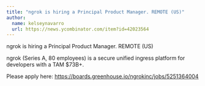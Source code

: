 ```yaml
---
title: "ngrok is hiring a Principal Product Manager. REMOTE (US)"
author:
  name: kelseynavarro
  url: https://news.ycombinator.com/item?id=42023564
---
```

ngrok is hiring a Principal Product Manager. REMOTE (US)

ngrok (Series A, 80 employees) is a secure unified ingress platform for developers with a TAM $73B+.

Please apply here: <a href="https:&#x2F;&#x2F;boards.greenhouse.io&#x2F;ngrokinc&#x2F;jobs&#x2F;5251364004" rel="nofollow">https:&#x2F;&#x2F;boards.greenhouse.io&#x2F;ngrokinc&#x2F;jobs&#x2F;5251364004</a>
<JobApplication />
